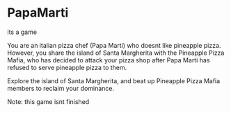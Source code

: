 # PapaMarti
its a game

You are an italian pizza chef (Papa Marti) who doesnt like pineapple pizza. However, you share the island of Santa Margherita with the Pineapple Pizza Mafia, who has decided to attack your pizza shop after Papa Marti has refused to serve pineapple pizza to them.

Explore the island of Santa Margherita, and beat up Pineapple Pizza Mafia members to reclaim your dominance. 

Note: this game isnt finished
